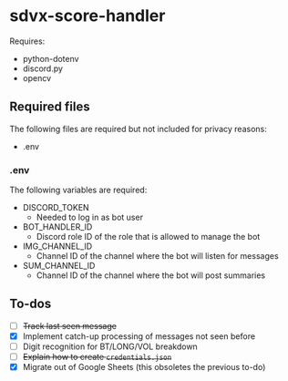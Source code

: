 # sdvx-score-handler
Requires:
- python-dotenv
- discord.py
- opencv

## Required files
The following files are required but not included for privacy reasons:
- .env

### .env
The following variables are required:
- DISCORD_TOKEN
  - Needed to log in as bot user
- BOT_HANDLER_ID
  - Discord role ID of the role that is allowed to manage the bot
- IMG_CHANNEL_ID
  - Channel ID of the channel where the bot will listen for messages
- SUM_CHANNEL_ID
  - Channel ID of the channel where the bot will post summaries

## To-dos
- [ ] ~~Track last seen message~~
- [x] Implement catch-up processing of messages not seen before
- [ ] Digit recognition for BT/LONG/VOL breakdown
- [ ] ~~Explain how to create `credentials.json`~~
- [x] Migrate out of Google Sheets (this obsoletes the previous to-do)
